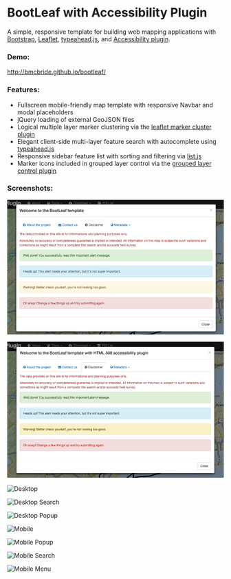 BootLeaf with Accessibility Plugin
========

A simple, responsive template for building web mapping applications with [Bootstrap](http://getbootstrap.com/), [Leaflet](http://leafletjs.com/), [typeahead.js](http://twitter.github.io/typeahead.js/), and [Accessibility plugin](https://github.com/paypal/bootstrap-accessibility-plugin).

### Demo:
http://bmcbride.github.io/bootleaf/

### Features:
* Fullscreen mobile-friendly map template with responsive Navbar and modal placeholders
* jQuery loading of external GeoJSON files
* Logical multiple layer marker clustering via the [leaflet marker cluster plugin](https://github.com/Leaflet/Leaflet.markercluster)
* Elegant client-side multi-layer feature search with autocomplete using [typeahead.js](http://twitter.github.io/typeahead.js/)
* Responsive sidebar feature list with sorting and filtering via [list.js](http://listjs.com/)
* Marker icons included in grouped layer control via the [grouped layer control plugin](https://github.com/ismyrnow/Leaflet.groupedlayercontrol)

### Screenshots:

![Bootstrap 3 style](https://github.com/jmann6/Bootleaf-accessibility-plugin-/blob/master/assets/img/screenshots/Bootleaf3_defaultStyles.png)

![Bootstrap 3 with Accessibility Plugin Styles](https://github.com/jmann6/Bootleaf-accessibility-plugin-/blob/master/assets/img/screenshots/Bootleafstyles_withAccessbility_styles.png)

![Desktop](http://bmcbride.github.io/bootleaf/screenshots/bootleaf-desktop1.png)

![Desktop Search](http://bmcbride.github.io/bootleaf/screenshots/bootleaf-desktop2.png)

![Desktop Popup](http://bmcbride.github.io/bootleaf/screenshots/bootleaf-desktop3.png)

![Mobile](http://bmcbride.github.io/bootleaf/screenshots/bootleaf-mobile1.png)

![Mobile Popup](http://bmcbride.github.io/bootleaf/screenshots/bootleaf-mobile2.png)

![Mobile Search](http://bmcbride.github.io/bootleaf/screenshots/bootleaf-mobile3.png)

![Mobile Menu](http://bmcbride.github.io/bootleaf/screenshots/bootleaf-mobile4.png)

